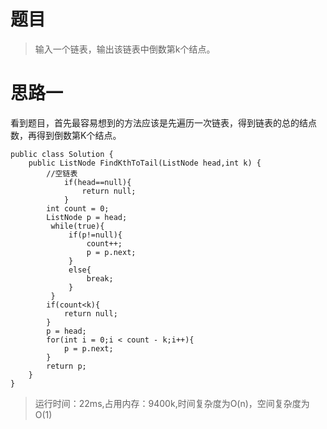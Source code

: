 # 题目
>输入一个链表，输出该链表中倒数第k个结点。
# 思路一
看到题目，首先最容易想到的方法应该是先遍历一次链表，得到链表的总的结点数，再得到倒数第K个结点。
```
public class Solution {
    public ListNode FindKthToTail(ListNode head,int k) {
        //空链表
            if(head==null){
                return null;
            }
        int count = 0;
        ListNode p = head;
         while(true){
             if(p!=null){
                 count++;
                 p = p.next;
             }
             else{
                 break;
             }
         }
        if(count<k){
            return null;
        }
        p = head;
        for(int i = 0;i < count - k;i++){
            p = p.next;
        }
        return p;
    }
}
```
>运行时间：22ms,占用内存：9400k,时间复杂度为O(n)，空间复杂度为O(1)
